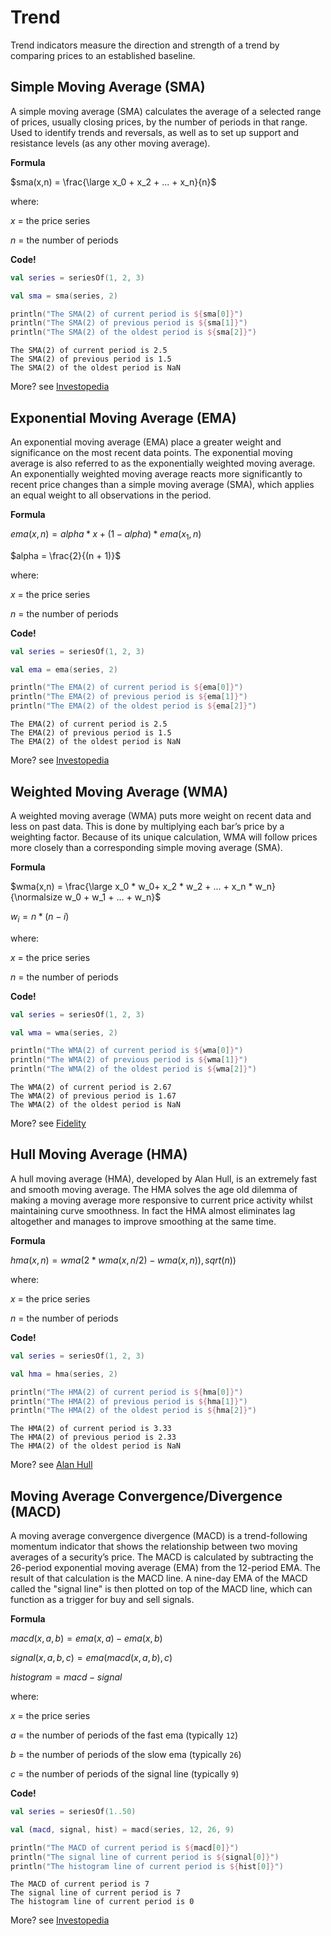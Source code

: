 # Trend

Trend indicators measure the direction and strength of a trend by comparing prices to an established baseline.

## Simple Moving Average (SMA)

A simple moving average (SMA) calculates the average of a selected range of prices, usually closing prices, by the number of periods in that range. Used to identify trends and reversals, as well as to set up support and resistance levels (as any other moving average).

**Formula**

$sma(x,n) = \frac{\large x_0 + x_2 + ... + x_n}{n}$ 

where:

$x$ = the price series

$n$ = the number of periods

**Code!**

```kotlin
val series = seriesOf(1, 2, 3)

val sma = sma(series, 2)

println("The SMA(2) of current period is ${sma[0]}")
println("The SMA(2) of previous period is ${sma[1]}")
println("The SMA(2) of the oldest period is ${sma[2]}")
```

```console
The SMA(2) of current period is 2.5
The SMA(2) of previous period is 1.5
The SMA(2) of the oldest period is NaN
```

More? see [Investopedia](https://www.investopedia.com/terms/s/sma.asp)

## Exponential Moving Average (EMA)

An exponential moving average (EMA) place a greater weight and significance on the most recent data points. The exponential moving average is also referred to as the exponentially weighted moving average. An exponentially weighted moving average reacts more significantly to recent price changes than a simple moving average (SMA), which applies an equal weight to all observations in the period.

**Formula**

$ema(x,n) = alpha * x + (1 - alpha) * ema(x_1,n)$

$alpha = \frac{2}{(n + 1)}$

where:

$x$ = the price series

$n$ = the number of periods

**Code!**

```kotlin
val series = seriesOf(1, 2, 3)

val ema = ema(series, 2)

println("The EMA(2) of current period is ${ema[0]}")
println("The EMA(2) of previous period is ${ema[1]}")
println("The EMA(2) of the oldest period is ${ema[2]}")
```

```console
The EMA(2) of current period is 2.5
The EMA(2) of previous period is 1.5
The EMA(2) of the oldest period is NaN
```

More? see [Investopedia](https://www.investopedia.com/terms/e/ema.asp)

## Weighted Moving Average (WMA)

A weighted moving average (WMA) puts more weight on recent data and less on past data. This is done by multiplying each bar’s price by a weighting factor. Because of its unique calculation, WMA will follow prices more closely than a corresponding simple moving average (SMA).

**Formula**

$wma(x,n) = \frac{\large x_0 * w_0+ x_2 * w_2 + ... + x_n * w_n}{\normalsize w_0 + w_1 + ... + w_n}$ 

$w_i = n * (n - i)$

where:

$x$ = the price series

$n$ = the number of periods

**Code!**

```kotlin
val series = seriesOf(1, 2, 3)

val wma = wma(series, 2)

println("The WMA(2) of current period is ${wma[0]}")
println("The WMA(2) of previous period is ${wma[1]}")
println("The WMA(2) of the oldest period is ${wma[2]}")
```

```console
The WMA(2) of current period is 2.67
The WMA(2) of previous period is 1.67
The WMA(2) of the oldest period is NaN
```

More? see [Fidelity](https://www.fidelity.com/learning-center/trading-investing/technical-analysis/technical-indicator-guide/wma)

## Hull Moving Average (HMA)

A hull moving average (HMA), developed by Alan Hull, is an extremely fast and smooth moving average. The HMA solves the age old dilemma of making a moving average more responsive to current price activity whilst maintaining curve smoothness. In fact the HMA almost eliminates lag altogether and manages to improve smoothing at the same time.

**Formula**

$hma(x,n) = wma(2 * wma(x,n/2) − wma(x,n)), sqrt(n))$

where:

$x$ = the price series

$n$ = the number of periods

**Code!**

```kotlin
val series = seriesOf(1, 2, 3)

val hma = hma(series, 2)

println("The HMA(2) of current period is ${hma[0]}")
println("The HMA(2) of previous period is ${hma[1]}")
println("The HMA(2) of the oldest period is ${hma[2]}")
```

```console
The HMA(2) of current period is 3.33
The HMA(2) of previous period is 2.33
The HMA(2) of the oldest period is NaN
```

More? see [Alan Hull](https://alanhull.com/hull-moving-average)

## Moving Average Convergence/Divergence (MACD)

A moving average convergence divergence (MACD) is a trend-following momentum indicator that shows the relationship between two moving averages of a security’s price. The MACD is calculated by subtracting the 26-period exponential moving average (EMA) from the 12-period EMA. The result of that calculation is the MACD line. A nine-day EMA of the MACD called the "signal line" is then plotted on top of the MACD line, which can function as a trigger for buy and sell signals.

**Formula**

$macd(x,a,b) = ema(x,a) - ema(x,b)$

$signal(x,a,b,c) = ema(macd(x,a,b), c)$

$histogram = macd - signal$

where:

$x$ = the price series

$a$ = the number of periods of the fast ema (typically `12`)

$b$ = the number of periods of the slow ema (typically `26`)

$c$ = the number of periods of the signal line (typically `9`)

**Code!**

```kotlin
val series = seriesOf(1..50)

val (macd, signal, hist) = macd(series, 12, 26, 9)

println("The MACD of current period is ${macd[0]}")
println("The signal line of current period is ${signal[0]}")
println("The histogram line of current period is ${hist[0]}")
```

```output
The MACD of current period is 7
The signal line of current period is 7
The histogram line of current period is 0
```

More? see [Investopedia](https://www.investopedia.com/terms/m/macd.asp)